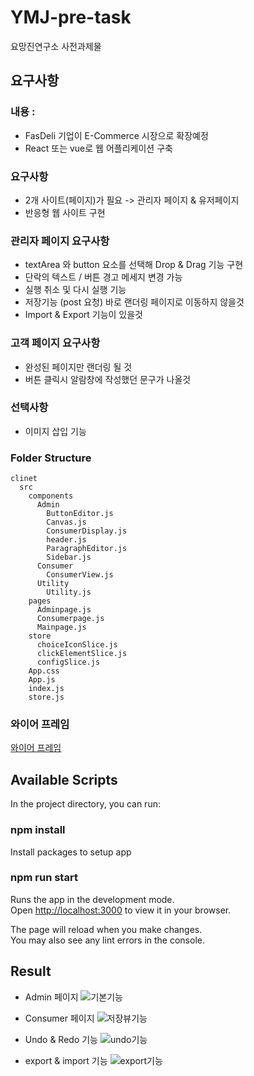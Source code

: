 # YMJ-pre-task
요망진연구소 사전과제물 

## 요구사항

### 내용 :

- FasDeli 기업이 E-Commerce 시장으로 확장예정
- React 또는 vue로 웹 어플리케이션 구축

### 요구사항

- 2개 사이트(페이지)가 필요 -> 관리자 페이지 & 유저페이지
- 반응형 웹 사이트 구현

### 관리자 페이지 요구사항

- textArea 와 button 요소를 선택해 Drop & Drag 기능 구현
- 단락의 텍스트 / 버튼 경고 메세지 변경 가능
- 실행 취소 및 다시 실행 기능
- 저장기능 (post 요청) 바로 랜더링 페이지로 이동하지 않을것 
- Import & Export 기능이 있을것 

### 고객 페이지 요구사항

- 완성된 페이지만 랜더링 될 것 
- 버튼 클릭시 알람창에 작성했던 문구가 나올것 

### 선택사항 
- 이미지 삽입 기능 

### Folder Structure

```
clinet
  src
    components
      Admin
        ButtonEditor.js
        Canvas.js
        ConsumerDisplay.js
        header.js
        ParagraphEditor.js
        Sidebar.js
      Consumer
        ConsumerView.js
      Utility
        Utility.js
    pages
      Adminpage.js
      Consumerpage.js
      Mainpage.js
    store
      choiceIconSlice.js
      clickElementSlice.js
      configSlice.js
    App.css
    App.js
    index.js
    store.js
```

### 와이어 프레임
[와이어 프레임](https://www.figma.com/file/UocMnRgCLBRFcNYsngX84Q/%EC%9A%94%EB%A7%9D%EC%A7%84-%EC%97%B0%EA%B5%AC%EC%86%8C-FE-%EC%82%AC%EC%A0%84%EA%B3%BC%EC%A0%9C-%EC%99%80%EC%9D%B4%EC%96%B4%ED%94%84%EB%A0%88%EC%9E%84_%EC%84%9C%EC%99%B8%EA%B5%AC)

## Available Scripts
In the project directory, you can run:

### npm install
Install packages to setup app

### npm run start
Runs the app in the development mode.\
Open [http://localhost:3000](http://localhost:3000) to view it in your browser.

The page will reload when you make changes.\
You may also see any lint errors in the console.

## Result 

- Admin 페이지 
![기본기능](https://user-images.githubusercontent.com/89363048/168965846-42ae540f-7eb1-44cb-aa7c-cdca7acfda39.gif)

- Consumer 페이지 
![저장뷰기능](https://user-images.githubusercontent.com/89363048/168966051-48f6a589-078b-4b9f-a238-b729962914bb.gif)

- Undo & Redo 기능 
![undo기능](https://user-images.githubusercontent.com/89363048/168966147-80dbdfad-ac58-465e-8867-b0efbc573871.gif)


- export & import 기능 
![export기능](https://user-images.githubusercontent.com/89363048/168966265-ab351cac-165f-4dcf-be69-ba3986a695f3.gif)


